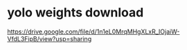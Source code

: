 # yolo weights download
https://drive.google.com/file/d/1n1eL0MrqMHgXLxR_IOjaiW-VfdL3FipB/view?usp=sharing